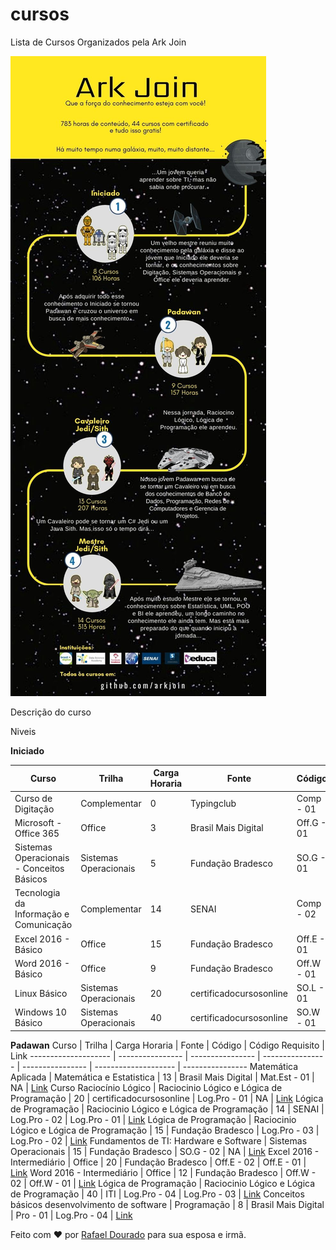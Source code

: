 # cursos
Lista de Cursos Organizados pela Ark Join


![GitHub Logo](/imagens/Infografico.jpg)

Descrição do curso


Niveis


**Iniciado**

Curso | Trilha | Carga Horaria | Fonte | Código | Código Requisito | Link
-------------------- | ---------------- | ---------------- | ---------------- | ---------------- | -------------------- |  ----------------
Curso de Digitação | Complementar | 0 | Typingclub | Comp - 01 | NA | [Link](https://www.typingclub.com/sportal/program-21.game)
Microsoft - Office 365 | Office | 3 | Brasil Mais Digital | Off.G - 01 | NA | [Link](http://www.brasilmaisdigital.org.br/index.php/pt-br/cursos-online/2017-05-23-17-40-54/51-microsoft-office-365/preview)
Sistemas Operacionais - Conceitos Básicos | Sistemas Operacionais | 5 | Fundação Bradesco | SO.G - 01 | NA | [Link](https://www.ev.org.br/cursos/sistemas-operacionais-conceitos-basicos)
Tecnologia da Informação e Comunicação | Complementar | 14 | SENAI | Comp - 02 | NA | [Link](http://www.ead.ms.senai.br/cursos/iniciacao_profissional/?c=Tecnologia_da_Informa%C3%A7%C3%A3o_e_Comunica%C3%A7%C3%A3o&id=16)
Excel 2016 - Básico | Office | 15 | Fundação Bradesco | Off.E - 01 | NA | [Link](https://www.ev.org.br/cursos/microsoft-excel-2016-basico)
Word 2016 - Básico | Office | 9 | Fundação Bradesco | Off.W - 01 | NA | [Link](https://www.ev.org.br/cursos/microsoft-word-2016-basico)
Linux Básico | Sistemas Operacionais | 20 | certificadocursosonline | SO.L - 01 | NA | [Link](https://certificadocursosonline.com/cursos/curso-de-linux-basico/)
Windows 10 Básico | Sistemas Operacionais | 40 | certificadocursosonline | SO.W - 01 | NA | [Link](https://certificadocursosonline.com/cursos/curso-de-windows-10/)


**Padawan**
Curso | Trilha | Carga Horaria | Fonte | Código | Código Requisito | Link
-------------------- | ---------------- | ---------------- | ---------------- | ---------------- | -------------------- |  ----------------
Matemática Aplicada | Matemática e Estatistica | 13 | Brasil Mais Digital | Mat.Est - 01 | NA | [Link](http://www.brasilmaisdigital.org.br/index.php/pt-br/cursos-online/2017-05-23-17-40-54/35-matematica-aplicada/preview)
Curso Raciocínio Lógico | Raciocinio Lógico e Lógica de Programação | 20 | certificadocursosonline | Log.Pro - 01 | NA | [Link](https://certificadocursosonline.com/cursos/curso-de-raciocinio-logico/)
Lógica de Programação | Raciocinio Lógico e Lógica de Programação | 14 | SENAI | Log.Pro - 02 | Log.Pro - 01 | [Link](http://www.ead.ms.senai.br/cursos/iniciacao_profissional/?c=L%C3%B3gica_de_Programa%C3%A7%C3%A3o&id=11)
Lógica de Programação | Raciocinio Lógico e Lógica de Programação | 15 | Fundação Bradesco | Log.Pro - 03 | Log.Pro - 02 | [Link](https://www.ev.org.br/cursos/fundamentos-de-logica-de-programacao)
Fundamentos de TI: Hardware e Software | Sistemas Operacionais | 15 | Fundação Bradesco | SO.G - 02 | NA | [Link](https://www.ev.org.br/cursos/fundamentos-de-ti-hardware-e-software)
Excel 2016 - Intermediário | Office | 20 | Fundação Bradesco | Off.E - 02 | Off.E - 01 | [Link](https://www.ev.org.br/cursos/microsoft-excel-2016-intermediario)
Word 2016 - Intermediário | Office | 12 | Fundação Bradesco | Off.W - 02 | Off.W - 01 | [Link](https://www.ev.org.br/cursos/microsoft-word-2016-intermediario)
Lógica de Programação | Raciocinio Lógico e Lógica de Programação | 40 | ITI | Log.Pro - 04 | Log.Pro - 03 | [Link](http://ead-social.itinovacao.org.br/course/introducao-a-logica-de-programacao/)
Conceitos básicos desenvolvimento de software | Programação | 8 | Brasil Mais Digital | Pro - 01 | Log.Pro - 04 | [Link](http://www.brasilmaisdigital.org.br/index.php/pt-br/cursos-online/2017-05-23-17-40-54/55-microsoft-conceitos-basicos-desenvolvimento-de-software/preview)






Feito com :heart: por [Rafael Dourado](https://github.com/rafaelrd-dev) para sua esposa e irmã.
